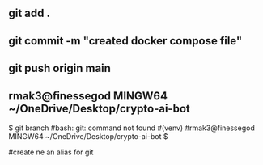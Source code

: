 ## git add .
## git commit -m "created docker compose file"
## git push origin main




## rmak3@finessegod MINGW64 ~/OneDrive/Desktop/crypto-ai-bot
$ git branch
#bash: git: command not found
#(venv) 
#rmak3@finessegod MINGW64 ~/OneDrive/Desktop/crypto-ai-bot
$

#create ne an alias for git